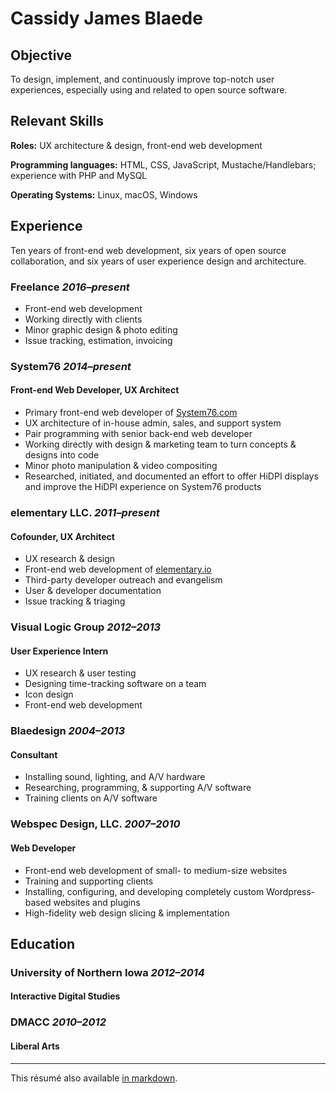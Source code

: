 # Cassidy James Blaede

## Objective

To design, implement, and continuously improve top-notch user experiences,
especially using and related to open source software.

## Relevant Skills

**Roles:** UX architecture & design, front-end web development

**Programming languages:** HTML, CSS, JavaScript, Mustache/&#8203;Handlebars;
experience with PHP and MySQL

**Operating Systems:** Linux, macOS, Windows

## Experience

Ten years of front-end web development, six years of open source collaboration, and six
years of user experience design and architecture.

### Freelance _2016–present_

- Front-end web development
- Working directly with clients
- Minor graphic design & photo editing
- Issue tracking, estimation, invoicing

### System76 _2014–present_

#### Front-end Web Developer, UX Architect

- Primary front-end web developer of [System76.com](https://system76.com)
- UX architecture of in-house admin, sales, and support system
- Pair programming with senior back-end web developer
- Working directly with design & marketing team to turn concepts & designs into
  code
- Minor photo manipulation & video compositing
- Researched, initiated, and documented an effort to offer HiDPI displays and
  improve the HiDPI experience on System76 products

### elementary LLC. _2011–present_

#### Cofounder, UX Architect

- UX research & design
- Front-end web development of [elementary.io](https://elementary.io)
- Third-party developer outreach and evangelism
- User & developer documentation
- Issue tracking & triaging

### Visual Logic Group _2012–2013_

#### User Experience Intern

- UX research & user testing
- Designing time-tracking software on a team
- Icon design
- Front-end web development

### Blaedesign _2004–2013_

#### Consultant

- Installing sound, lighting, and A/V hardware
- Researching, programming, & supporting A/V software
- Training clients on A/V software

### Webspec Design, LLC. _2007–2010_

#### Web Developer

- Front-end web development of small- to medium-size websites
- Training and supporting clients
- Installing, configuring, and developing completely custom Wordpress-based
  websites and plugins
- High-fidelity web design slicing & implementation

## Education

### University of Northern Iowa _2012–2014_

#### Interactive Digital Studies

### DMACC _2010–2012_

#### Liberal Arts

---

This résumé also available [in markdown](http://cassidyjames.com/resume.md).
